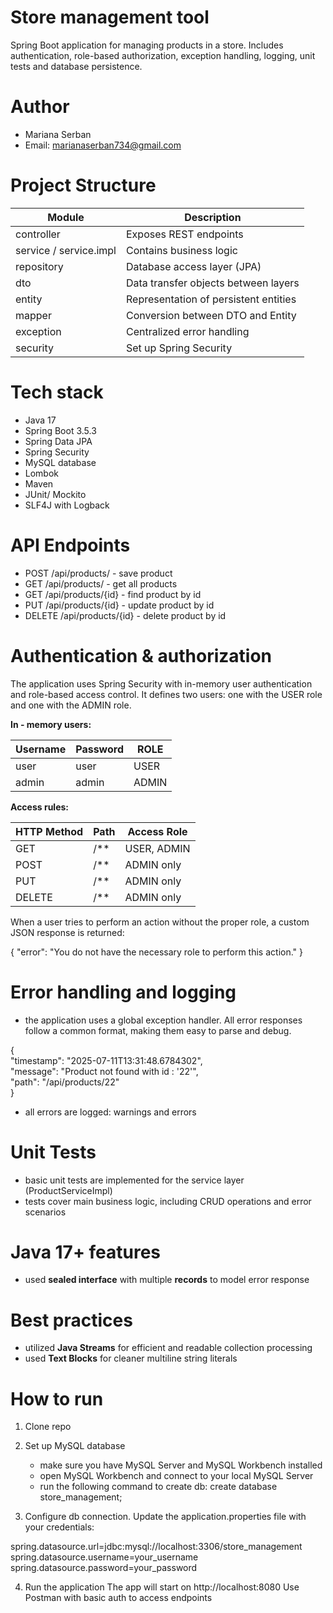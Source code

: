 # Store management tool #

Spring Boot application for managing products in a store. Includes authentication, role-based authorization, exception handling, logging, unit tests and database persistence.

# Author #
- Mariana Serban
- Email: marianaserban734@gmail.com

# Project Structure #
| Module       | Description                             |
|--------------|-------------------------------------|
| controller   | Exposes REST endpoints                |
| service / service.impl | Contains business logic          |
| repository   | Database access layer (JPA)           |
| dto          | Data transfer objects between layers |
| entity       | Representation of persistent entities|
| mapper       | Conversion between DTO and Entity     |
| exception    | Centralized error handling            |
| security     | Set up Spring Security                |

# Tech stack #
- Java 17
- Spring Boot 3.5.3
- Spring Data JPA
- Spring Security
- MySQL database
- Lombok
- Maven
- JUnit/ Mockito
- SLF4J with Logback

# API Endpoints #
- POST /api/products/ - save product
- GET /api/products/ - get all products
- GET /api/products/{id} - find product by id
- PUT /api/products/{id} - update product by id
- DELETE /api/products/{id} - delete product by id


# Authentication & authorization #
The application uses Spring Security with in-memory user authentication and role-based access control. It defines two users: one with the USER role and one with the ADMIN role.

__In - memory users:__

| Username | Password | ROLE  |
|----------|----------|-------|
| user     | user     | USER  |
| admin    | admin    | ADMIN |

__Access rules:__

| HTTP Method | Path | Access Role   |
|-------------|------|---------------|
| GET         | /**  | USER, ADMIN   |
| POST        | /**  | ADMIN only    |
| PUT         | /**  | ADMIN only    |
| DELETE      | /**  | ADMIN only    |

When a user tries to perform an action without the proper role, a custom JSON response is returned:

{
  "error": "You do not have the necessary role to perform this action."
}


# Error handling and logging #
- the application uses a global exception handler. All error responses follow a common format, making them easy to parse and debug.

{  
  "timestamp": "2025-07-11T13:31:48.6784302",  
  "message": "Product not found with id : '22'",  
  "path": "/api/products/22"  
} 

- all errors are logged: warnings and errors 

# Unit Tests
- basic unit tests are implemented for the service layer (ProductServiceImpl)
- tests cover main business logic, including CRUD operations and error scenarios

# Java 17+ features
- used **__sealed interface__** with multiple **__records__** to model error response

# Best practices
- utilized **Java Streams** for efficient and readable collection processing
- used **Text Blocks** for cleaner multiline string literals

# How to run
1. Clone repo

2. Set up MySQL database
    - make sure you have MySQL Server and MySQL Workbench installed
    - open MySQL Workbench and connect to your local MySQL Server
    - run the following command to create db: create database store_management;
      
3. Configure db connection. Update the application.properties file with your credentials:

spring.datasource.url=jdbc:mysql://localhost:3306/store_management  
spring.datasource.username=your_username  
spring.datasource.password=your_password  

4. Run the application
The app will start on http://localhost:8080
Use Postman with basic auth to access endpoints
